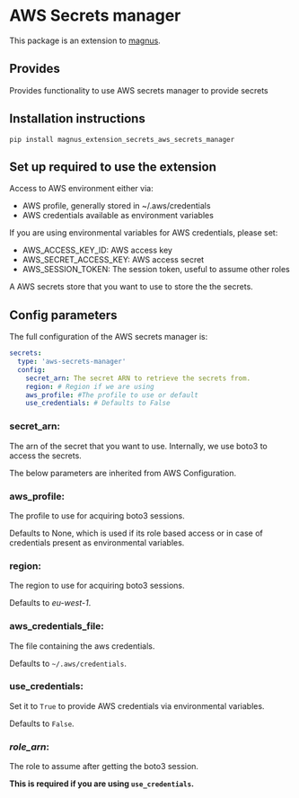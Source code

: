 # AWS Secrets manager

This package is an extension to [magnus](https://github.com/AstraZeneca/magnus-core).

## Provides 

Provides functionality to use AWS secrets manager to provide secrets

## Installation instructions

```pip install magnus_extension_secrets_aws_secrets_manager```

## Set up required to use the extension

Access to AWS environment either via:

- AWS profile, generally stored in ~/.aws/credentials
- AWS credentials available as environment variables

If you are using environmental variables for AWS credentials, please set:

- AWS_ACCESS_KEY_ID: AWS access key
- AWS_SECRET_ACCESS_KEY: AWS access secret
- AWS_SESSION_TOKEN: The session token, useful to assume other roles

A AWS secrets store that you want to use to store the the secrets.

## Config parameters

The full configuration of the AWS secrets manager is:

```yaml
secrets:
  type: 'aws-secrets-manager'
  config:
    secret_arn: The secret ARN to retrieve the secrets from.
    region: # Region if we are using
    aws_profile: #The profile to use or default
    use_credentials: # Defaults to False
```

### **secret_arn**:

The arn of the secret that you want to use. Internally, we use boto3 to access the secrets.

The below parameters are inherited from AWS Configuration.

### **aws_profile**:

The profile to use for acquiring boto3 sessions. 

Defaults to None, which is used if its role based access or in case of credentials present as environmental variables.

### **region**:

The region to use for acquiring boto3 sessions.

Defaults to *eu-west-1*.


### **aws_credentials_file**:

The file containing the aws credentials.

Defaults to ```~/.aws/credentials```.

### **use_credentials**:

Set it to ```True``` to provide AWS credentials via environmental variables.

Defaults to ```False```.

### ***role_arn***:

The role to assume after getting the boto3 session.

**This is required if you are using ```use_credentials```.**
